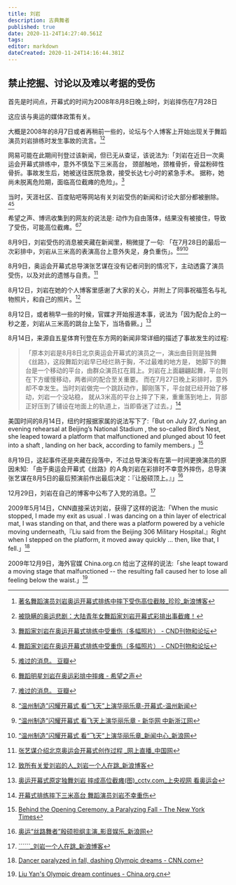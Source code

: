 ```yaml
---
title: 刘岩
description: 古典舞者
published: true
date: 2020-11-24T14:27:40.561Z
tags: 
editor: markdown
dateCreated: 2020-11-24T14:16:44.381Z
---
```


## 禁止挖掘、讨论以及难以考据的受伤

首先是时间点，开幕式的时间为2008年8月8日晚上8时，刘岩摔伤在7月28日

这应该与奥运的媒体政策有关。

大概是2008年的8月7日或者再稍前一些的，论坛与个人博客上开始出现关于舞蹈演员刘岩排练时发生事故的流言。[^RZhDt][^20080811235706]

[^RZhDt]: [著名舞蹈演员刘岩奥运开幕式排练中摔下受伤高位截肢_珍珍_新浪博客](https://archive.is/RZhDt "http://blog.sina.com.cn/s/blog_4d869c000100apla.html")
[^20080811235706]: [被隐瞒的奥运悲剧：大陆青年女舞蹈家刘岩开幕式彩排出事截瘫！](https://web.archive.org/web/20080811235706/http://www.duping.net/XHC/show.php?bbs=11&post=873006)

网易可能在此期间刊登过该新闻，但已无从查证，该说法为:「刘岩在近日一次奥运会开幕式排练中，意外不慎坠下三米高台，
  颈部触地，颈椎骨折，骨盆粉碎性骨折。事故发生后，她被送往医院急救，接受长达七小时的紧急手术。
  据称，她尚未脱离危险期，面临高位截瘫的危险」。[^CND123022611]

当时，天涯社区、百度贴吧等网站有关刘岩受伤的新闻和讨论大部分都被删除。[^CND123022611][^20201123134447]

[^CND123022611]: [舞蹈家刘岩在奥运开幕式排练中受重伤（多幅照片） - CND刊物和论坛](https://web.archive.org/web/20201123022611/http://hx.cnd.org/2008/08/10/舞蹈家刘岩在奥运开幕式排练中受重伤（多幅照片/)

希望之声、博讯收集到的网友的说法是: 动作为自由落体，结果没有被接住，导致了受伤，可能高位截瘫。[^20201123134434][^20201123134447]

[^20201123134434]: [舞蹈明星刘岩在奥运彩排中摔瘫 - 希望之声](https://web.archive.org/web/20201123134434/https://media.soundofhope.org/audio01/2008/8/7/untitled.mp3)
[^20201123134447]: [难过的消息。 豆瓣](https://web.archive.org/web/20201123134447/https://www.douban.com/note/16285952/)

8月9日，刘岩受伤的消息被夹藏在新闻里，稍微提了一句: 「在7月28日的最后一次彩排中，刘岩从三米高的表演高台上意外失足，身负重伤」。[^1123140952][^0818083809][^1123140505]

[^1123140952]: [“温州制造”闪耀开幕式 看“飞天”上演华丽乐章-开幕式-温州新闻](https://web.archive.org/web/20201123140952/http://wznews.66wz.com/system/2008/08/09/100644890.shtml)
[^0818083809]: [“温州制造”闪耀开幕式 看飞天上演华丽乐章 - 新华网 中新浙江网](https://web.archive.org/web/20080818083809/http://www.xinhuanet.com/chinanews/2008-08/09/content_14078288.htm)
[^1123140505]: [“温州制造”闪耀开幕式 看“飞天”上演华丽乐章_新闻中心_新浪网](https://web.archive.org/web/20201123140505/https://news.sina.com.cn/c/2008-08-09/063314288215s.shtml)

8月9日，奥运会开幕式总导演张艺谋在没有记者问到的情况下，主动透露了演员受伤，以及对此的遗憾与自责。[^aDPTm]

<!-- > 2008-08-09 14:39
>
> 美国洛杉矶记者: 张导演，我来自美国洛杉矶，在洛杉矶的时候跟您有过三次演播厅的访问，都非常难忘，昨天晚上的开幕式，我们也都看到了。
  因为您导演了无数的流芳百世的世界经典的影片，跟我们昨天晚上开幕式的导演工作比起来，我想简单地知道你的压力和责任，
  刚才您也提到，您说给大家都打100分，如果说有一点点遗憾的话，这个遗憾是什么？最后，张导演，您现在最想做的是什么？
>
> 张艺谋: 从接受这个任务开始，我就知道责任重大。但是，我可以说是，奥运会活动，申奥以来，我是一个元老，我从七年前就开始做申奥片，
  接着是雅典的八分钟，等等很多活动。但我自己真正进入这个团队开始，真正开始工作的时候，我才感觉到那个责任和压力比我想的还要大。
  确实很多很多困难，我这个人不太愿意说那么多困难，只是很多很多困难是你无法逾越的，你必须面对，团队也必须面对。
  大家只是看结果，没有人事后听你解释，只是看结果。所以我们都知道这一点。我们从来不解释。我刚才说了，给团队打100分。
  给我自己，我觉得不能到100分。有许多事情，很多细节，我自己还有很多很遗憾之处。比如说我们还有演员受伤，发生这样的情况，
  我自己一直很自责。也许是我自己去嘱咐一点细节就可以避免。我有很多事情心里过不去，总觉得工作没有做好。现在最想做的，
  可能就是把所有的事儿放下，心里真的没事儿，好好睡一觉。可惜还是有很多事儿，这几天成了跟媒体对话的事儿。接下来还有闭幕式，
  还有残奥会开幕式、闭幕式，这个团队从来没有松懈过，我们还有工作。 -->

[^aDPTm]: [张艺谋介绍北京奥运会开幕式创作过程 _网上直播_中国网](https://archive.is/aDPTm "http://www.china.com.cn/zhibo/2008-08/09/content_16171840.htm?show=t")

8月12日，刘岩在她的个人博客里感谢了大家的关心，并附上了同事祝福签名与礼物照片，和自己的照片。[^UJ1u5]

[^UJ1u5]: [致所有关爱刘岩的人_刘岩一个人在跳_新浪博客](https://archive.is/UJ1u5 "https://web.archive.org/web/20090415004113/http://blog.sina.com.cn/s/blog_4f854ba90100ahqn.html")

8月12日，或者稍早一些的时候，官媒才开始报道本事，说法为「因为配合上的一秒之差，刘岩从三米高的跳台上坠下，当场昏厥。」[^iLZn3]

[^iLZn3]: [奥运开幕式原定独舞刘岩 摔成高位截瘫(图)_cctv.com_上央视网 看奥运会](https://archive.is/iLZn3 "https://news.cctv.com/performance/20080812/105881.shtml")

8月14日，来源自五星体育刊登在东方网的新闻非常详细的描述了事故发生的过程:

> 「原本刘岩是8月8日北京奥运会开幕式的演员之一，演出曲目则是独舞《丝路》，这段舞蹈刘岩早已经烂熟于胸，不过最难的地方是，
  她脚下的舞台是一个移动的平台，由群众演员扛在肩上。刘岩在上面翩翩起舞，平台则在下方缓慢移动，两者间的配合至关重要。
  而在7月27日晚上彩排时，意外却不幸发生。当时刘岩做完一个跳跃动作，脚刚落下，平台就已经开始了移动，刘岩一个没站稳，
  就从3米高的平台上摔了下来，重重落到地上，背部正好压到了铺设在地面上的轨道上，当即昏迷了过去。」[^20130525004417]

[^20130525004417]: [开幕式排练摔下三米高台 舞蹈演员刘岩不幸重伤](https://web.archive.org/web/20130525004417/https://sh.eastday.com/qtmt/2008olympic/u1a463196.html)

美国时间的8月14日，纽约时报据家属的说法写下了:「But on July 27, during an evening rehearsal at Beijing’s National Stadium
  , the so-called Bird’s Nest, she leaped toward a platform that malfunctioned and plunged about 10 feet into a shaft
  , landing on her back, according to family members.」[^20201109041035]

[^20201109041035]: [Behind the Opening Ceremony, a Paralyzing Fall - The New York Times](https://web.archive.org/web/20201109041035/https://www.nytimes.com/2008/08/15/sports/olympics/15dancer.html)

8月19日，这起事件还是夹藏在段落中，不过总导演没有在第一时间更换演员的原因未知:
  「由于奥运会开幕式《丝路》的Ａ角刘岩在彩排时不幸意外摔伤，总导演张艺谋在8月5日的最后预演前作出最后决定：『让殷硕顶上。』」[^20201123142200]

[^20201123142200]: [奥运“丝路舞者”殷硕担纲主演_影音娱乐_新浪网](https://web.archive.org/web/20201123142200/https://ent.sina.com.cn/x/2008-08-19/14022139678.shtml)

12月29日，刘岩在自己的博客中公布了入党的消息。[^LQTqu]

[^LQTqu]: [``````_刘岩一个人在跳_新浪博客](https://archive.is/LQTqu)

2009年5月14日，CNN直接采访刘岩，获得了这样的说法:「When the music stopped, I made my exit as usual
  . I was dancing on a thin layer of electrical mat, I was standing on that, and there was a platform
   powered by a vehicle moving underneath,『Liu said from the Beijing 306 Military Hospital.』Right when
   I stepped on the platform, it moved away quickly ... then, like that, I fell.」[^20201109032150]

[^20201109032150]: [Dancer paralyzed in fall, dashing Olympic dreams - CNN.com](https://web.archive.org/web/20201109032150/https://edition.cnn.com/2009/WORLD/asiapcf/05/14/china.olympics.dancer/index.html)

2009年12月9日，海外官媒 China.org.cn 给出了这样的说法:「she leapt toward a moving stage that malfunctioned
   -- the resulting fall caused her to lose all feeling below the waist.」[^20160303214116]

[^20160303214116]: [Liu Yan's Olympic dream continues - China.org.cn](https://web.archive.org/web/20160303214116/http://www.china.org.cn/video/2009-12/09/content_19033878_2.htm)

<!--
个人、公众号类消息

[奥运排练时发生事故：舞蹈演员刘岩摔下受伤颈椎骨折](https://web.archive.org/web/20201124091209/https://groups.google.com/g/fans/c/6jcLaY0YZhg)

[12年前奥运会上，舞者刘岩在彩排中失误坠落致终生残疾，现今怎样_腾讯新闻](https://web.archive.org/web/20201123140912/https://new.qq.com/omn/20200914/20200914A0MB3M00.html)

> 同样，网上还有舞蹈演员刘岩在排练中不幸摔伤的消息。我看到的海外报道，却并非关注刘岩的伤情，
  而在发出古怪的指责，写道：“在开幕式的设计中，刘岩从四公尺的高台往下落时，本来应该被经过的士兵接住的，
  但当时因为那些不会舞蹈的士兵只管走正步，错过了接住刘岩的时间。”
>
> 哈，这个指责太可怕了，刘岩是因为接她的平车出现故障提前一秒甩开而不幸坠落的，平车实际高度不过两米多，
  假如不是颈部落地不过就是蹾一下而已。应该把写这文章的人放在那里，看他能不能反应过来！
>
> 事实上后面这些人物所写的才是真正要大家听的 -- 第一，中国是由这些没人性的士兵管理的，第二，
  刘岩遭受了这样的不幸，奥运开幕式竟然依旧以欢快的节奏开始，更加倍地没有人性。。。

[全看 第8页 :【图说奥运开幕式 一 】每一声呼喊都是“中国”！ - 西西河](https://web.archive.org/web/20201124022530/https://www.cchere.com/thread/1730225/8)

-->